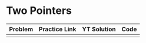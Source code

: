 # Two Pointers

| Problem | Practice Link | YT Solution | Code |
| ------- | ------------- | ----------- | ---- |
|         |               |             |      |
